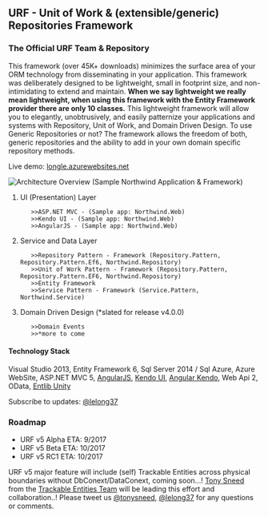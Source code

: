 ## URF - Unit of Work & (extensible/generic) Repositories Framework ##
### The Official URF Team & Repository ###

This framework (over 45K+ downloads) minimizes the surface area of your ORM technology from disseminating in your application. This framework was deliberately designed to be lightweight, small in footprint size, and non-intimidating to extend and maintain. **When we say lightweight we really mean lightweight, when using this framework with the Entity Framework provider there are only 10 classes.** This lightweight framework will allow you to elegantly, unobtrusively, and easily patternize your applications and systems with Repository, Unit of Work, and Domain Driven Design. To use Generic Repositories or not? The framework allows the freedom of both, generic repositories and the ability to add in your own domain specific repository methods.

Live demo: [longle.azurewebsites.net](http://longle.azurewebsites.net)

![Architecture Overview (Sample Northwind Application & Framework)](https://lelong37.files.wordpress.com/2015/01/2015-01-03_19-15-001.png)

1. UI (Presentation) Layer 

          >>ASP.NET MVC - (Sample app: Northwind.Web) 
          >>Kendo UI - (Sample app: Northwind.Web) 
          >>AngularJS - (Sample app: Northwind.Web) 
  
2. Service and Data Layer 

          >>Repository Pattern - Framework (Repository.Pattern, Repository.Pattern.Ef6, Northwind.Repository)   
          >>Unit of Work Pattern - Framework (Repository.Pattern, Repository.Pattern.EF6, Northwind.Repository)   
          >>Entity Framework   
          >>Service Pattern - Framework (Service.Pattern, Northwind.Service) 
  
3. Domain Driven Design (*slated for release v4.0.0) 

          >>Domain Events   
          >>*more to come 
          
#### Technology Stack ####

Visual Studio 2013, Entity Framework 6, Sql Server 2014 / Sql Azure, Azure WebSite, ASP.NET MVC 5, [AngularJS](http://angularjs.org/), [Kendo UI](http://http//www.telerik.com/kendo-ui), [Angular Kendo](http://kendo-labs.github.io/angular-kendo/#/), Web Api 2, OData, [Entlib Unity](http://unity.codeplex.com/)

Subscribe to updates: [@lelong37](http://twitter.com/lelong37)

### Roadmap ###

- URF v5 Alpha ETA: 9/2017
- URF v5 Beta ETA: 10/2017
- URF v5 RC1 ETA: 10/2017

URF v5 major feature will include (self) Trackable Entities across physical boundaries without DbConext/DataConext, coming soon...! [Tony Sneed](https://twitter.com/tonysneed) from the [Trackable Entities Team](https://github.com/TrackableEntities/trackable-entities) will be leading this effort and collaboration..! Please tweet us [@tonysneed](https://twitter.com/tonysneed), [@lelong37](https://twitter.com/lelong37) for any questions or comments.
